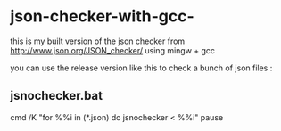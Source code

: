 # json-checker-with-gcc-
this is my built version of the json checker from http://www.json.org/JSON_checker/ using mingw + gcc 

you can use the release version like this to check a bunch of json files : 

jsnochecker.bat
---------------
cmd /K "for %%i in (*.json) do jsnochecker < %%i"
pause
